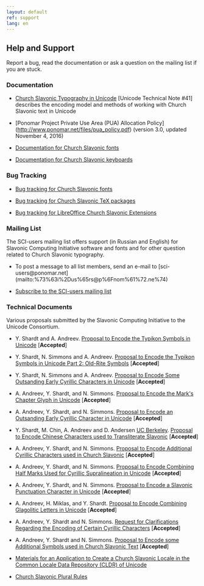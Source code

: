 ```yaml
---
layout: default
ref: support
lang: en
---
```


## Help and Support

Report a bug, read the documentation or ask a question on the mailing list if you are stuck.

### Documentation

* [Church Slavonic Typography in Unicode](http://www.unicode.org/notes/tn41/)
   [Unicode Technical Note #41] describes the encoding model and methods of working
   with Church Slavonic text in Unicode

* [Ponomar Project Private Use Area (PUA) Allocation Policy]
  (http://www.ponomar.net/files/pua_policy.pdf)
  (version 3.0, updated November 4, 2016)

* [Documentation for Church Slavonic fonts](http://www.ponomar.net/files/fonts-churchslavonic.pdf)

* [Documentation for Church Slavonic keyboards](http://www.ponomar.net/files/docen.pdf)

### Bug Tracking

* [Bug tracking for Church Slavonic fonts](https://github.com/typiconman/fonts-cu/issues)

* [Bug tracking for Church Slavonic TeX packages](https://github.com/slavonic/cu-tex/issues)

* [Bug tracking for LibreOffice Church Slavonic Extensions](https://github.com/slavonic/cu-LO/issues)

### Mailing List

The SCI-users mailing list offers support (in Russian and English) for Slavonic Computing Initiative
software and fonts and for other question related to Church Slavonic typography.

* To post a message to all list members, send an e-mail to 
[&#115;c&#105;-&#117;s&#101;&#114;&#115;&#64;pon&#111;m&#97;r&#46;net]
(&#109;&#97;&#105;l&#116;o&#58;%&#55;3%63&#105;%2D&#117;s&#37;65&#114;&#115;&#64;&#112;%&#54;Fn&#111;&#109;%&#54;&#49;&#37;72&#46;ne%&#55;&#52;)

* [Subscribe to the SCI-users mailing list](http://ponomar.net/mailman/listinfo/sci-users_ponomar.net)

### Technical Documents

Various proposals submitted by the Slavonic Computing Initiative to the Unicode Consortium.

* Y. Shardt and A. Andreev. [Proposal to Encode the Typikon Symbols in Unicode](http://std.dkuug.dk/jtc1/sc2/wg2/docs/n3772.pdf) [**Accepted**]

* Y. Shardt, N. Simmons and A. Andreev. [Proposal to Encode the Typikon Symbols in Unicode Part 2: Old-Rite Symbols](http://www.dkuug.dk/JTC1/SC2/WG2/docs/n3971.pdf) [**Accepted**]

* Y. Shardt, N. Simmons and A. Andreev. [Proposal to Encode Some Outsanding Early Cyrillic Characters in Unicode](http://www.dkuug.dk/JTC1/SC2/WG2/docs/n3974.pdf) [**Accepted**]

* A. Andreev, Y. Shardt, and N. Simmons. [Proposal to Encode the Mark's Chapter Glyph in Unicode](http://www.dkuug.dk/JTC1/SC2/WG2/docs/n3998.pdf) [**Accepted**]

* A. Andreev, Y. Shardt, and N. Simmons. [Proposal to Encode an Outsanding Early Cyrillic Character in Unicode](http://www.ponomar.net/files/letteref.pdf) [**Accepted**]

* Y. Shardt, M. Chin, A. Andreev and D. Andersen [UC Berkeley](http://linguistics.berkeley.edu/sei/).
  [Proposal to Encode Chinese Characters used to Transliterate Slavonic](http://www.ponomar.net/files/sinographs.pdf)
  [**Accepted**]

* A. Andreev, Y. Shardt, and N. Simmons. [Proposal to Encode Additional Cyrillic Characters used in Church Slavonic](http://www.ponomar.net/files/variants_final2.pdf) [**Accepted**]
  
* A. Andreev, Y. Shardt, and N. Simmons. [Proposal to Encode Combining Half Marks Used for Cyrillic Supralineation in Unicode](http://www.ponomar.net/files/halfmarks.pdf) [**Accepted**]

* A. Andreev, Y. Shardt, and N. Simmons. [Proposal to Encode a Slavonic Punctuation Character in Unicode](http://www.ponomar.net/files/dash_with_upturn.pdf) [**Accepted**]
  
* A. Andreev, H. Miklas, and Y. Shardt. [Proposal to Encode Combining Glagolitic Letters in Unicode](http://www.ponomar.net/files/glagolitic.pdf) [**Accepted**]

* A. Andreev, Y. Shardt and N. Simmons. [Request for Clarifications Regarding the Encoding of Certain Cyrillic Characters](http://www.ponomar.net/files/double_titli.pdf) [**Accepted**]

* A. Andreev, Y. Shardt and N. Simmons. [Proposal to Encode some Additional Symbols used in Church Slavonic Text](http://www.ponomar.net/files/typicon_additional.pdf) [**Accepted**]

* [Materials for an Application to Create a Church Slavonic Locale in the Common Locale Data 
   Repository (CLDR) of Unicode](http://www.ponomar.net/files/cldr.zip)

* [Church Slavonic Plural Rules](http://www.ponomar.net/files/plurals.pdf)


